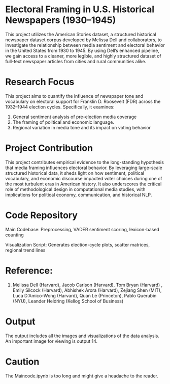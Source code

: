 # Electoral Framing in U.S. Historical Newspapers (1930–1945)


This project utilizes the American Stories dataset, a structured historical newspaper dataset 
corpus developed by Melissa Dell and collaborators, to investigate the relationship 
between media sentiment and electoral behavior in the United States from 1930 to 1945.
By using Dell’s enhanced pipeline, we gain access to a cleaner, more legible, and highly 
structured dataset of full-text newspaper articles from cities and rural communities alike.



# Research Focus

This project aims to quantify the influence of newspaper tone and vocabulary on electoral support for 
Franklin D. Roosevelt (FDR) across the 1932–1944 election cycles. Specifically, it examines:

1. General sentiment analysis of pre-election media coverage
2. The framing of political and economic language.
3. Regional variation in media tone and its impact on voting behavior


# Project Contribution
This project contributes empirical evidence to the long-standing hypothesis that media framing influences 
electoral behavior. By leveraging large-scale structured historical data, it sheds light on how sentiment, 
political vocabulary, and economic discourse impacted voter choices during one of the most turbulent eras in 
American history. It also underscores the critical role of methodological design in computational media studies, 
with implications for political economy, communication, and historical NLP.

# Code Repository

Main Codebase: Preprocessing, VADER sentiment scoring, lexicon-based counting

Visualization Script: Generates election-cycle plots, scatter matrices, regional trend lines


# Reference:
1. Melissa Dell (Harvard), Jacob Carlson (Harvard), Tom Bryan (Harvard) , Emily Silcock (Harvard), Abhishek Arora (Harvard), Zejiang Shen (MIT), Luca D'Amico-Wong (Harvard), Quan Le (Princeton), Pablo Querubin (NYU), Leander Heldring (Kellog School of Business)


# Output 
The output includes all the images and visualizations of the data analysis. An important image for viewing is output 14. 

# Caution
The Maincode.ipynb is too long and might give a headache to the reader. 
